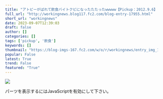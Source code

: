 ```yaml
---
title: "アトピーがばれて飲食バイトクビになったたたったwwwww【Pickup：2012.9.6】"
full_url: "http://workingnews.blog117.fc2.com/blog-entry-17955.html"
short_url: "workingnews"
date: 2023-09-07T12:39:03
draft: false
author: []
categories: []
tags: ['pickup', '飲食']
keywords: []
thumbnail: "https://blog-imgs-167.fc2.com/w/o/r/workingnews/entry_img_17955.jpg"
popular: False
latest: True
trend: False
featured: "True"
---
```


![](https://blog-imgs-167.fc2.com/w/o/r/workingnews/entry_img_17955.jpg)

<div><p> </p> <p class='plugin-freearea'> パーツを表示するにはJavaScriptを有効にして下さい。 </p><p id='i2i-15a675c9be31438acfd-wrap'> </p> <p> </p> </div>
